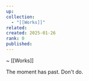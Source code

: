 ```yaml
---
up: 
collection:
  - "[[Works]]"
related: 
created: 2025-01-26
rank: 0
published:
---
```

~ [[Works]] 

The moment has past. Don't do. 
